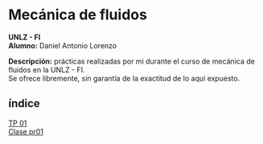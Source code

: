 # Mecánica de fluidos
__UNLZ - FI__   
__Alumno:__ Daniel Antonio Lorenzo 

__Descripción:__ prácticas realizadas por mi durante el curso de mecánica de fluidos en la UNLZ - FI.   
Se ofrece libremente, sin garantía de la exactitud de lo aquí expuesto.
## índice

[TP 01](https://nbviewer.jupyter.org/github/daniel-lorenzo/Mecanica_de_fluidos/blob/master/TP_01.ipynb)  
[Clase pr01](https://nbviewer.jupyter.org/github/daniel-lorenzo/Mecanica_de_fluidos/blob/master/clase_p01.ipynb)